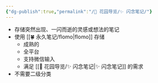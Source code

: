 ```yaml
---
{"dg-publish":true,"permalink":"/🌱 花园导览/✨ 闪念笔记/"}
---
```




- 存储突然出现、一闪而逝的灵感或想法的笔记
- 使用 [[🍀 永久笔记/flomo\|flomo]] 存储
	- 成熟的
	- 全平台
	- 支持微信输入
	- 满足 [[🌱 花园导览/✨ 闪念笔记\|✨ 闪念笔记]] 的需求
- 不需要二级分类
